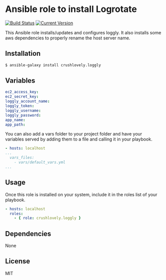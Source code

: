 # Ansible role to install Logrotate

[![Build Status](http://img.shields.io/travis/crushlovely/ansible-loggly.svg?style=flat)](https://travis-ci.org/crushlovely/ansible-loggly)
[![Current Version](http://img.shields.io/github/release/crushlovely/ansible-loggly.svg?style=flat)](https://galaxy.ansible.com/list#/roles/1180)

This Ansible role installs/updates and configures loggly. It also installs some aws dependencies to properly rename the host server name.

## Installation

``` bash
$ ansible-galaxy install crushlovely.loggly
```

## Variables

``` yaml
ec2_access_key:
ec2_secret_key:
loggly_account_name:
loggly_token:
loggly_username:
loggly_password:
app_name:
app_path:
```
You can also add a vars folder to your project folder and have your variables served by adding them to a file and calling it in your playbook.

```yaml
- hosts: localhost
...
  vars_files:
    - vars/default_vars.yml
...
```

## Usage

Once this role is installed on your system, include it in the roles list of your playbook.

``` yaml
- hosts: localhost
  roles:
    - { role: crushlovely.loggly }
```

## Dependencies

None

## License

MIT